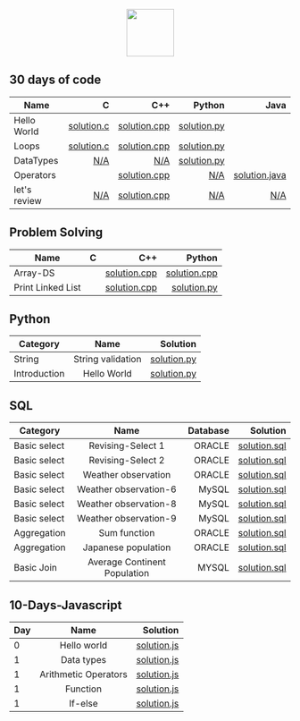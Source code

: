 <p align="center">
    <a href="https://github.com/omonimus1/">
        <img height=85 src="https://d3keuzeb2crhkn.cloudfront.net/hackerrank/assets/styleguide/logo_wordmark-f5c5eb61ab0a154c3ed9eda24d0b9e31.svg">
    </a>
</p>

## 30 days of code

| Name     |   C   |    C++ | Python | Java   | 
|----------|------:|-------:|-------:|-------:|
| Hello World|[solution.c](30-days-of-code/hello-world/solution.c)|[solution.cpp](30-days-of-code/hello-world/solution.cpp)|[solution.py](30-days-of-code/hello-world/solution.py)| |
| Loops|[solution.c]()|[solution.cpp](30-days-of-code/loops/solution.cpp)|[solution.py](30-days-of-code/loops/solution.py) || |
| DataTypes |[N/A](https://github.com/omonimus1/HackerRank-Solutions)|[N/A](https://github.com/omonimus1/HackerRank-Solutions)|[solution.py](30-days-of-code/data-types/solution.cpp)| 
| Operators |[]()|[solution.cpp](30-days-of-code/operators/solution.cpp)|[N/A](https://github.com/omonimus1/HackerRank-Solutions)| [solution.java](30-days-of-code/operators/solution.java) |
|let's review |[N/A](https://github.com/omonimus1/HackerRank-Solutions)|[solution.cpp](30-days-of-code/lets-review/solution.cpp)|[N/A](https://github.com/omonimus1/HackerRank-Solutions)| [N/A](https://github.com/omonimus1/HackerRank-Solutions) |

## Problem Solving
| Name     |  C               | C++       |Python     |
|----------|:----------------:|----------:|----------:|
| Array-DS |                  |[solution.cpp](problem-solving/array-ds/solution.cpp)| [solution.cpp](problem-solving/array-ds/solution.py)|
|Print Linked List| |[solution.cpp](problem-solving/linked-list/print-linked-list.cpp)|[solution.py](problem-solving/linked-list/print-linked-list.py)|


## Python 

| Category  |      Name       |  Solution|
|----------|:----------------:|----------:|
| String   |String validation |[solution.py](python/string/string_validation.py)|
| Introduction|Hello World|[solution.py](python/helloworld.py)|


## SQL 
| Category    |     Name        |   Database|  Solution |
|-------------|:---------------:|----------:|----------:|
|Basic select|Revising-Select 1|ORACLE|[solution.sql](sql/basic-select/revising-select-query-1.sql)|
|Basic select|Revising-Select 2|ORACLE|[solution.sql](sql/basic-select/revising-select-query2.sql)|
|Basic select|Weather observation|ORACLE|[solution.sql](sql/basic-select/weather-observation-3.sql)|
|Basic select|Weather observation-6|MySQL|[solution.sql](sql/basic-select/weather-observation-6.sql)|
|Basic select|Weather observation-8|MySQL|[solution.sql](sql/basic-select/weather-observation-8.sql)|
|Basic select|Weather observation-9|MySQL|[solution.sql](sql/basic-select/weather-station-9.sql)|
|Aggregation | Sum function | ORACLE | [solution.sql](sql/aggregation/sum-function.sql)|
|Aggregation | Japanese population | ORACLE | [solution.sql](sql/aggregation/japan-population.sql)|
|Basic Join|Average Continent Population|MYSQL|[solution.sql](sql/basic-join/average-continent-population.sql)|


## 10-Days-Javascript 

|Day|      Name |  Solution|
|---|:---------:|----------:|
| 0 |Hello world|[solution.js](10-days-javascript/hello-world.js)|
| 1 |Data types|[solution.js](10-days-javascript/data-types.js)|
| 1 |Arithmetic Operators|[solution.js](10-days-javascript/arithmetic-operators.js)|
| 1 |Function|[solution.js](10-days-javascript/function.js)|
| 1 |If-else|[solution.js](10-days-javascript/if-else.js)|



